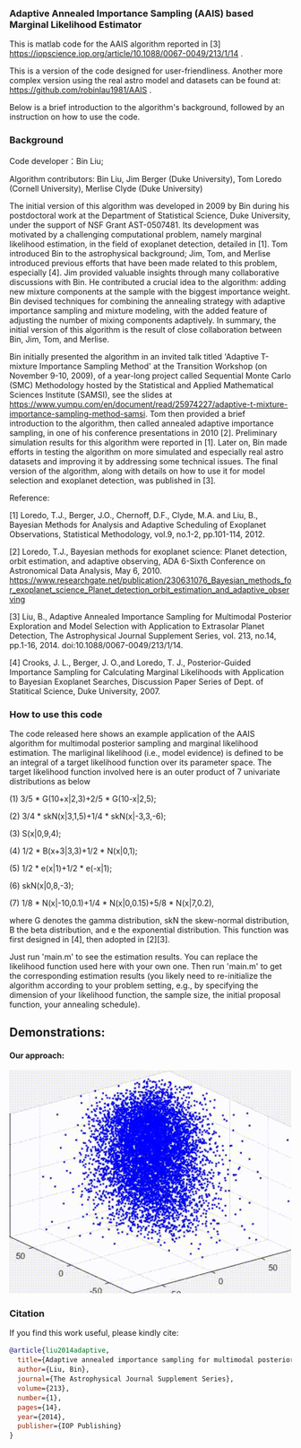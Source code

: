### Adaptive Annealed Importance Sampling (AAIS) based Marginal Likelihood Estimator
This is matlab code for the AAIS algorithm reported in [3] https://iopscience.iop.org/article/10.1088/0067-0049/213/1/14 .

This is a version of the code designed for user-friendliness. Another more complex version using the real astro model and datasets can be found at: https://github.com/robinlau1981/AAIS .

Below is a brief introduction to the algorithm's background, followed by an instruction on how to use the code.

###  Background
Code developer：Bin Liu;   

Algorithm contributors: Bin Liu, Jim Berger (Duke University), Tom Loredo (Cornell University), Merlise Clyde (Duke University)

The initial version of this algorithm was developed in 2009 by Bin during his postdoctoral work at the Department of Statistical Science, Duke University, under the support of NSF Grant AST-0507481. Its development was motivated by a challenging computational problem, namely marginal likelihood estimation, in the field of exoplanet detection, detailed in [1]. Tom introduced Bin to the astrophysical background; Jim, Tom, and Merlise introduced previous efforts that have been made related to this problem, especially [4]. Jim provided valuable insights through many collaborative discussions with Bin. He contributed a crucial idea to the algorithm: adding new mixture components at the sample with the biggest importance weight. Bin devised techniques for combining the annealing strategy with adaptive importance sampling and mixture modeling, with the added feature of adjusting the number of mixing components adaptively. In summary, the initial version of this algorithm is the result of close collaboration between Bin, Jim, Tom, and Merlise.

Bin initially presented the algorithm in an invited talk titled 'Adaptive T-mixture Importance Sampling Method' at the Transition Workshop (on November 9-10, 2009), of a year-long project called Sequential Monte Carlo (SMC) Methodology hosted by the Statistical and Applied Mathematical Sciences Institute (SAMSI), see the slides at https://www.yumpu.com/en/document/read/25974227/adaptive-t-mixture-importance-sampling-method-samsi. Tom then provided a brief introduction to the algorithm, then called annealed adaptive importance sampling, in one of his conference presentations in 2010 [2]. Preliminary simulation results for this algorithm were reported in [1]. Later on, Bin made efforts in testing the algorithm on more simulated and especially real astro datasets and improving it by addressing some technical issues. The final version of the algorithm, along with details on how to use it for model selection and exoplanet detection, was published in [3].

Reference:

[1] Loredo, T.J., Berger, J.O., Chernoff, D.F., Clyde, M.A. and Liu, B., Bayesian Methods for Analysis and Adaptive Scheduling of Exoplanet Observations, Statistical Methodology, vol.9, no.1-2, pp.101-114, 2012. 

[2] Loredo, T.J., Bayesian methods for exoplanet science: Planet detection, orbit estimation, and adaptive observing, ADA 6-Sixth Conference on Astronomical Data Analysis, May 6, 2010. https://www.researchgate.net/publication/230631076_Bayesian_methods_for_exoplanet_science_Planet_detection_orbit_estimation_and_adaptive_observing

[3]  Liu, B., Adaptive Annealed Importance Sampling for Multimodal Posterior Exploration and Model Selection with Application to Extrasolar Planet Detection, The Astrophysical Journal Supplement Series, vol. 213, no.14, pp.1-16, 2014. doi:10.1088/0067-0049/213/1/14.

[4] Crooks, J. L., Berger, J. O.,and Loredo, T. J., Posterior-Guided Importance Sampling for Calculating Marginal Likelihoods with Application to Bayesian Exoplanet Searches, Discussion Paper Series of Dept. of Statitical Science, Duke University, 2007.

###  How to use this code
The code released here shows an example application of the AAIS algorithm for multimodal posterior sampling and marginal likelihood estimation. The marliginal likelihood (i.e., model evidence) is defined to be an integral of a target likelihood function over its parameter space. The target likelihood function involved here is an outer product of 7 univariate distributions as below

(1) 3/5 * G(10+x|2,3)+2/5 * G(10-x|2,5);

(2) 3/4 * skN(x|3,1,5)+1/4 * skN(x|-3,3,-6);

(3) S(x|0,9,4);

(4) 1/2 * B(x+3|3,3)+1/2 * N(x|0,1);

(5) 1/2 * e(x|1)+1/2 * e(-x|1);

(6) skN(x|0,8,-3);

(7) 1/8 * N(x|-10,0.1)+1/4 * N(x|0,0.15)+5/8 * N(x|7,0.2),

where G denotes the gamma distribution, skN the skew-normal distribution, B the beta distribution, and e the exponential distribution. This function was first designed in [4], then adopted in [2][3].

Just run 'main.m' to see the estimation results. You can replace the likelihood function used here with your own one. Then run 'main.m' to get the corresponding estimation results (you likely need to re-initialize the algorithm according to your problem setting, e.g., by specifying the dimension of your likelihood function, the sample size, the initial proposal function, your annealing schedule). 

## Demonstrations:
#### Our approach:
<img src="3d_Helix.gif" width="600"/>

### Citation
If you find this work useful, please kindly cite:
```bibtex
@article{liu2014adaptive,
  title={Adaptive annealed importance sampling for multimodal posterior exploration and model selection with application to extrasolar planet detection},
  author={Liu, Bin},
  journal={The Astrophysical Journal Supplement Series},
  volume={213},
  number={1},
  pages={14},
  year={2014},
  publisher={IOP Publishing}
}
```
